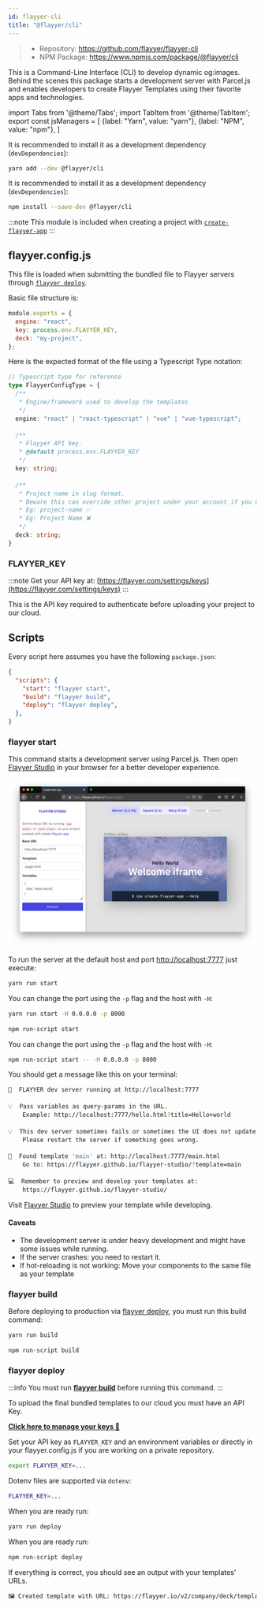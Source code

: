 ```yaml
---
id: flayyer-cli
title: "@flayyer/cli"
---
```


> * Repository: https://github.com/flayyer/flayyer-cli
> * NPM Package: https://www.npmjs.com/package/@flayyer/cli

This is a Command-Line Interface (CLI) to develop dynamic og:images. Behind the scenes this package starts a development server with Parcel.js and enables developers to create Flayyer Templates using their favorite apps and technologies.

<!-- MDX variables -->
import Tabs from '@theme/Tabs';
import TabItem from '@theme/TabItem';
export const jsManagers = [
  {label: "Yarn", value: "yarn"},
  {label: "NPM", value: "npm"},
]

<Tabs groupId="js-manager" defaultValue="yarn" values={jsManagers}>
<TabItem value="yarn">

It is recommended to install it as a development dependency (`devDependencies`):

```bash title="Terminal.app"
yarn add --dev @flayyer/cli
```

</TabItem>

<TabItem value="npm">

It is recommended to install it as a development dependency (`devDependencies`):

```bash title="Terminal.app"
npm install --save-dev @flayyer/cli
```

</TabItem>
</Tabs>

:::note
This module is included when creating a project with [`create-flayyer-app`](../setup.md)
:::

## flayyer.config.js

This file is loaded when submitting the bundled file to Flayyer servers through [`flayyer deploy`](#flayyer-deploy).

Basic file structure is:

```js title="flayyer.config.js"
module.exports = {
  engine: "react",
  key: process.env.FLAYYER_KEY,
  deck: "my-project",
};
```

Here is the expected format of the file using a Typescript Type notation:

```ts
// Typescript type for reference
type FlayyerConfigType = {
  /**
   * Engine/framework used to develop the templates
   */
  engine: "react" | "react-typescript" | "vue" | "vue-typescript";

  /**
   * Flayyer API key.
   * @default process.env.FLAYYER_KEY
   */
  key: string;

  /**
   * Project name in slug format.
   * Beware this can override other project under your account if you use the same value here.
   * Eg: project-name ✅
   * Eg: Project Name ❌
   */
  deck: string;
}
```

### FLAYYER_KEY

:::note
Get your API key at: [https://flayyer.com/settings/keys](https://flayyer.com/settings/keys)
:::

This is the API key required to authenticate before uploading your project to our cloud.

## Scripts

Every script here assumes you have the following `package.json`:

```json title="package.json"
{
  "scripts": {
    "start": "flayyer start",
    "build": "flayyer build",
    "deploy": "flayyer deploy",
  },
}
```

### flayyer start

[flayyer-studio]: https://flayyer.github.io/flayyer-studio/

This command starts a development server using Parcel.js. Then open [Flayyer Studio][flayyer-studio] in your browser for a better developer experience.

[![Flayyer Studio screenshot](https://github.com/flayyer/flayyer-studio/raw/main/.github/screenshot.png)][flayyer-studio]

To run the server at the default host and port [http://localhost:7777](http://localhost:7777) just execute:

<Tabs groupId="js-manager" defaultValue="yarn" values={jsManagers}>
<TabItem value="yarn">

```bash title="Terminal.app"
yarn run start
```

You can change the port using the `-p` flag and the host with `-H`:

```bash title="Terminal.app"
yarn run start -H 0.0.0.0 -p 8000
```

</TabItem>

<TabItem value="npm">

```bash title="Terminal.app"
npm run-script start
```

You can change the port using the `-p` flag and the host with `-H`:

```bash title="Terminal.app"
npm run-script start -- -H 0.0.0.0 -p 8000
```

</TabItem>
</Tabs>

You should get a message like this on your terminal:

```bash {10,13}
🌠  FLAYYER dev server running at http://localhost:7777

💡  Pass variables as query-params in the URL.
    Example: http://localhost:7777/hello.html?title=Hello+world

💡  This dev server sometimes fails or sometimes the UI does not update accordingly.
    Please restart the server if something goes wrong.

📄  Found template 'main' at: http://localhost:7777/main.html
    Go to: https://flayyer.github.io/flayyer-studio/?template=main

💻  Remember to preview and develop your templates at:
    https://flayyer.github.io/flayyer-studio/
```

Visit [Flayyer Studio][flayyer-studio] to preview your template while developing.

#### Caveats

* The development server is under heavy development and might have some issues while running.
* If the server crashes: you need to restart it.
* If hot-reloading is not working: Move your components to the same file as your template

### flayyer build

Before deploying to production via [flayyer deploy](#flayyer-deploy), you must run this build command:

<Tabs groupId="js-manager" defaultValue="yarn" values={jsManagers}>
<TabItem value="yarn">

```bash title="Terminal.app"
yarn run build
```

</TabItem>

<TabItem value="npm">

```bash title="Terminal.app"
npm run-script build
```

</TabItem>
</Tabs>

### flayyer deploy

:::info
You must run [**flayyer build**](#flayyer-build) before running this command.
:::

To upload the final bundled templates to our cloud you must have an API Key.

[**Click here to manage your keys 🔑**](https://flayyer.com/settings/keys)

Set your API key as `FLAYYER_KEY` and an environment variables or directly in your flayyer.config.js if you are working on a private repository.

```bash title="Terminal.app"
export FLAYYER_KEY=...
```

Dotenv files are supported via `dotenv`:

```bash title=".env"
FLAYYER_KEY=...
```

<Tabs groupId="js-manager" defaultValue="yarn" values={jsManagers}>
<TabItem value="yarn">

When you are ready run:

```bash title="Terminal.app"
yarn run deploy
```

</TabItem>

<TabItem value="npm">

When you are ready run:

```bash title="Terminal.app"
npm run-script deploy
```

</TabItem>
</Tabs>

If everything is correct, you should see an output with your templates' URLs.

```bash
🖼 Created template with URL: https://flayyer.io/v2/company/deck/template.jpeg
```
